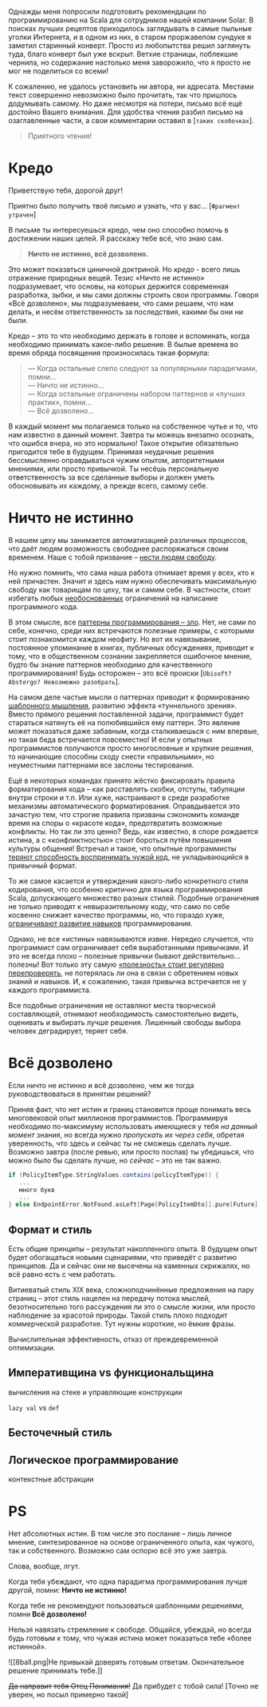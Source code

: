 Однажды меня попросили подготовить рекомендации по программированию на Scala для сотрудников нашей компании Solar. В поисках лучших рецептов приходилось заглядывать в самые пыльные уголки Интернета, и в одном из них, в старом проржавелом сундуке я заметил старинный конверт. Просто из любопытства решил заглянуть туда, благо конверт был уже вскрыт. Ветхие страницы, поблекшие чернила, но содержание настолько меня заворожило, что я просто не мог не поделиться со всеми!

К сожалению, не удалось установить ни автора, ни адресата. Местами текст совершенно невозможно было прочитать, так что пришлось додумывать самому. Но даже несмотря на потери, письмо всё ещё достойно Вашего внимания. Для удобства чтения разбил письмо на озаглавленные части, а свои комментарии оставил в \[`таких скобочках`\].

>Приятного чтения!





# Кредо

Приветствую тебя, дорогой друг!

Приятно было получить твоё письмо и узнать, что у вас… \[`Фрагмент утрачен`\]

В письме ты интересуешься кредо, чем оно способно помочь в достижении наших целей. Я расскажу тебе всё, что знаю сам.

> **Ничто не истинно, всё дозволено.**

Это может показаться циничной доктриной. Но *кредо* - всего лишь отражение природных вещей. Тезис «Ничто не истинно» подразумевает, что основы, на которых держится современная разработка, зыбки, и мы сами должны строить свои программы. Говоря «Всё дозволено», мы подразумеваем, что сами решаем, что нам делать, и несём ответственность за последствия, какими бы они ни были.

Кредо – это то что необходимо держать в голове и вспоминать, когда необходимо принимать какое-либо решение. В былые времена во время обряда посвящения произносилась такая формула:
>— Когда остальные слепо следуют за популярными парадигмами, помни…  
— Ничто не истинно…  
— Когда остальные ограничены набором паттернов и «лучших практик», помни…  
— Всё дозволено…

В каждый момент мы полагаемся только на собственное чутье и то, что нам известно в данный момент. Завтра ты можешь внезапно осознать, что ошибся вчера, но это нормально! Такое открытие обязательно пригодится тебе в будущем. Принимая неудачные решения бессмысленно оправдываться чужим опытом, авторитетными мнениями, или просто привычкой. Ты несёшь персональную ответственность за все сделанные выборы и должен уметь обосновывать их каждому, а прежде всего, самому себе.

# Ничто не истинно

В нашем цеху мы занимается автоматизацией различных процессов, что даёт людям возможность свободнее распоряжаться своим временем. Наше с тобой призвание – <u>нести людям свободу</u>.

Но нужно помнить, что сама наша работа отнимает время у всех, кто к ней причастен. Значит и здесь нам нужно обеспечивать максимальную свободу как товарищам по цеху, так и самим себе. В частности, стоит избегать любых <u>необоснованных</u> ограничений на написание программного кода.

В этом смысле, все <u>паттерны программирования – зло</u>. Нет, не сами по себе, конечно, среди них встречаются полезные примеры, с которыми стоит познакомится каждом неофиту. Но вот их навязывание, постоянное упоминание в книгах, публичных обсуждениях, приводит к тому, что в общественном сознании закрепляется ошибочное мнение, будто бы знание паттернов необходимо для качественного программирования! Будь осторожен – это всё происки \[`Ubisoft? Abstergo? Невозможно разобрать`\].

На самом деле частые мысли о паттернах приводит к формированию <u>шаблонного мышления</u>, развитию эффекта «туннельного зрения». Вместо прямого решения поставленной задачи, программист будет стараться натянуть её на полюбившийся ему паттерн. Это явление может показаться даже забавным, когда сталкиваешься с ним впервые, но такая беда встречается повсеместно! И если у опытных программистов получаются просто многословные и хрупкие решения, то начинающие способны сходу снести «правильными», но неуместными паттернами все заслоны тестирования.

Ещё в некоторых командах принято жёстко фиксировать правила форматирования кода – как расставлять скобки, отступы, табуляции внутри строки и т.п. Или хуже, настраивают в среде разработке механизмы автоматического форматирования. Оправдывается это зачастую тем, что строгие правила призваны сэкономить команде время на споры о «красоте кода», предотвратить возможные конфликты. Но так ли это ценно? Ведь, как известно, в споре рождается истина, а с «конфликтностью» стоит бороться путём повышения культуры общения! Встречал и такое, что опытные программисты <u>теряют способность воспринимать чужой код</u>, не укладывающийся в привычный формат.

То же самое касается и утверждения какого-либо конкретного стиля кодирования, что особенно критично для языка программирования Scala, допускающего множество разных стилей. Подобные ограничения не только приводят к невыразительному коду, что само по себе косвенно снижает качество программы, но, что гораздо хуже, <u>ограничивают развитие навыков</u> программирования.

Однако, не все «истины» навязываются извне. Нередко случается, что программист сам ограничивает себя выработанными привычками. И это не всегда плохо – полезные привычки бывают действительно… полезны! Вот только эту самую <u>«полезность» стоит регулярно перепроверять</u>, не потерялась ли она в связи с обретением новых знаний и навыков. И, к сожалению, такая привычка встречается не у каждого программиста.

Все подобные ограничения не оставляют места творческой составляющей, отнимают необходимость самостоятельно видеть, оценивать и выбирать лучше решения. Лишенный свободы выбора человек деградирует, теряет себя.

# Всё дозволено

Если ничто не истинно и всё дозволено, чем же тогда руководствоваться в принятии решений?



Приняв факт, что нет истин и границ становится проще понимать весь многовековой опыт миллионов программистов. Программируя необходимо по-максимуму использовать имеющиеся у тебя *на данный момент* знания, но всегда нужно *пропускать их через себя*, обретая уверенность, что здесь и сейчас ты не сможешь сделать лучше. Возможно завтра (после ревью, или просто поспав) ты убедишься, что можно было бы сделать лучше, но *сейчас* – это не так важно.



```scala
if (PolicyItemType.StringValues.contains(policyItemType)) {
   ...
   много букв
   ...
} else EndpointError.NotFound.asLeft[Page[PolicyItemDto]].pure[Future]
```
## Формат и стиль

Есть общие принципы – результат накопленного опыта. В будущем опыт будет обогащаться новыми сценариями, что приведёт с развитию принципов. Да и сейчас они не высечены на каменных скрижалях, но всё равно есть с чем работать.

Витиеватый стиль XIX века, сложноподчинённые предложения на пару страниц – этот стиль нацелен на передачу потока мыслей, безотносительно того рассуждения ли это о смысле жизни, или просто наблюдение за красотой природы. Такой стиль плохо подходит коммерческой разработке. Тут нужны короткие, но ёмкие фразы. 

Вычислительная эффективность, отказ от преждевременной оптимизации.

## Императивщина vs функциональщина

вычисления на стеке и управляющие конструкции

`lazy val` vs `def`

## Бесточечный стиль

## Логическое программирование

контекстные абстракции


# PS

Нет абсолютных истин. В том числе это послание – лишь личное мнение, синтезированное на основе ограниченного опыта, как чужого, так и собственного. Возможно сам оспорю всё это уже завтра.

Слова, вообще, лгут.


Когда тебя убеждают, что одна парадигма программирования лучше другой, помни:
**Ничто не истинно!**

Когда тебе не рекомендуют пользоваться шаблонными решениями, помни
**Всё дозволено!**

Нельзя навязать стремление к свободе. Общайся, убеждай, но всегда будь готовым к тому, что чужая истина может показаться тебе «более истинной».

![[8ball.png|Не привыкай доверять готовым ответам. Окончательное решение принимать тебе.]]

~~Да направит тебя Отец Понимания!~~
Да прибудет с тобой сила!
\[Точно не уверен, но посыл примерно такой\]